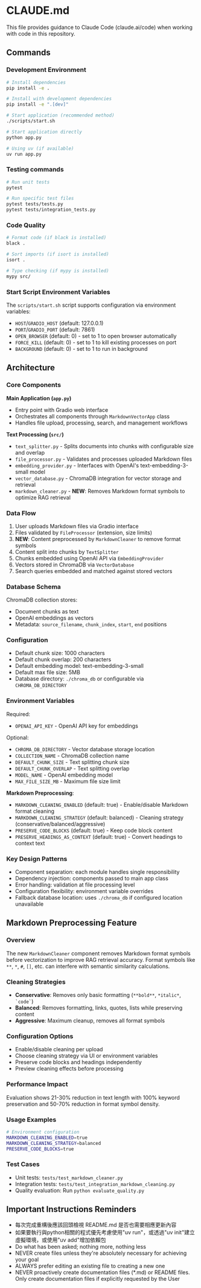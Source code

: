 # CLAUDE.md

This file provides guidance to Claude Code (claude.ai/code) when working with code in this repository.

## Commands

### Development Environment

```bash
# Install dependencies
pip install -e .

# Install with development dependencies
pip install -e ".[dev]"

# Start application (recommended method)
./scripts/start.sh

# Start application directly
python app.py

# Using uv (if available)
uv run app.py
```

### Testing commands

```bash
# Run unit tests
pytest

# Run specific test files
pytest tests/tests.py
pytest tests/integration_tests.py
```

### Code Quality

```bash
# Format code (if black is installed)
black .

# Sort imports (if isort is installed)
isort .

# Type checking (if mypy is installed)
mypy src/
```

### Start Script Environment Variables

The `scripts/start.sh` script supports configuration via environment variables:

- `HOST`/`GRADIO_HOST` (default: 127.0.0.1)
- `PORT`/`GRADIO_PORT` (default: 7861)
- `OPEN_BROWSER` (default: 0) - set to 1 to open browser automatically
- `FORCE_KILL` (default: 0) - set to 1 to kill existing processes on port
- `BACKGROUND` (default: 0) - set to 1 to run in background

## Architecture

### Core Components

**Main Application (`app.py`)**

- Entry point with Gradio web interface
- Orchestrates all components through `MarkdownVectorApp` class
- Handles file upload, processing, search, and management workflows

**Text Processing (`src/`)**

- `text_splitter.py` - Splits documents into chunks with configurable size and overlap
- `file_processor.py` - Validates and processes uploaded Markdown files
- `embedding_provider.py` - Interfaces with OpenAI's text-embedding-3-small model
- `vector_database.py` - ChromaDB integration for vector storage and retrieval
- `markdown_cleaner.py` - **NEW**: Removes Markdown format symbols to optimize RAG retrieval

### Data Flow

1. User uploads Markdown files via Gradio interface
2. Files validated by `FileProcessor` (extension, size limits)
3. **NEW**: Content preprocessed by `MarkdownCleaner` to remove format symbols
4. Content split into chunks by `TextSplitter`
5. Chunks embedded using OpenAI API via `EmbeddingProvider`
6. Vectors stored in ChromaDB via `VectorDatabase`
7. Search queries embedded and matched against stored vectors

### Database Schema

ChromaDB collection stores:

- Document chunks as text
- OpenAI embeddings as vectors
- Metadata: `source_filename`, `chunk_index`, `start`, `end` positions

### Configuration

- Default chunk size: 1000 characters
- Default chunk overlap: 200 characters
- Default embedding model: text-embedding-3-small
- Default max file size: 5MB
- Database directory: `./chroma_db` or configurable via `CHROMA_DB_DIRECTORY`

### Environment Variables

Required:

- `OPENAI_API_KEY` - OpenAI API key for embeddings

Optional:

- `CHROMA_DB_DIRECTORY` - Vector database storage location
- `COLLECTION_NAME` - ChromaDB collection name
- `DEFAULT_CHUNK_SIZE` - Text splitting chunk size
- `DEFAULT_CHUNK_OVERLAP` - Text splitting overlap
- `MODEL_NAME` - OpenAI embedding model
- `MAX_FILE_SIZE_MB` - Maximum file size limit

**Markdown Preprocessing**:

- `MARKDOWN_CLEANING_ENABLED` (default: true) - Enable/disable Markdown format cleaning
- `MARKDOWN_CLEANING_STRATEGY` (default: balanced) - Cleaning strategy (conservative/balanced/aggressive)
- `PRESERVE_CODE_BLOCKS` (default: true) - Keep code block content
- `PRESERVE_HEADINGS_AS_CONTEXT` (default: true) - Convert headings to context text

### Key Design Patterns

- Component separation: each module handles single responsibility
- Dependency injection: components passed to main app class
- Error handling: validation at file processing level
- Configuration flexibility: environment variable overrides
- Fallback database location: uses `./chroma_db` if configured location unavailable

## Markdown Preprocessing Feature

### Overview

The new `MarkdownCleaner` component removes Markdown format symbols before vectorization to improve RAG retrieval accuracy. Format symbols like `**`, `*`, `#`, `[]`, etc. can interfere with semantic similarity calculations.

### Cleaning Strategies

- **Conservative**: Removes only basic formatting (`**bold**`, `*italic*`, `` `code` ``)
- **Balanced**: Removes formatting, links, quotes, lists while preserving content
- **Aggressive**: Maximum cleanup, removes all format symbols

### Configuration Options

- Enable/disable cleaning per upload
- Choose cleaning strategy via UI or environment variables
- Preserve code blocks and headings independently
- Preview cleaning effects before processing

### Performance Impact

Evaluation shows 21-30% reduction in text length with 100% keyword preservation and 50-70% reduction in format symbol density.

### Usage Examples

```bash
# Environment configuration
MARKDOWN_CLEANING_ENABLED=true
MARKDOWN_CLEANING_STRATEGY=balanced
PRESERVE_CODE_BLOCKS=true
```

### Test Cases

- Unit tests: `tests/test_markdown_cleaner.py`
- Integration tests: `tests/test_integration_markdown_cleaning.py`
- Quality evaluation: Run `python evaluate_quality.py`

## Important Instructions Reminders

- 每次完成重構後應該回頭檢視 README.md 是否也需要相應更新內容
- 如果要執行與python相關的程式優先考慮使用"uv run"，或透過"uv init"建立虛擬環境，或使用"uv add"增加依賴包
- Do what has been asked; nothing more, nothing less
- NEVER create files unless they're absolutely necessary for achieving your goal
- ALWAYS prefer editing an existing file to creating a new one
- NEVER proactively create documentation files (\*.md) or README files. Only create documentation files if explicitly requested by the User
